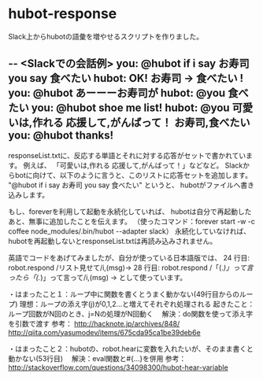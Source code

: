 # hubot-response

Slack上からhubotの語彙を増やせるスクリプトを作りました。

--
<Slackでの会話例>
you: @hubot if i say お寿司 you say 食べたい
hubot: OK! お寿司 -> 食べたい !
you: @hubot あーーーお寿司が
hubot: @you 食べたい
you: @hubot shoe me list!
hubot: @you 可愛いは,作れる
応援して,がんばって！
お寿司,食べたい
you: @hubot thanks!
--

responseList.txtに、反応する単語とそれに対する応答がセットで書かれています。
例えば、
「可愛いは,作れる
応援して,がんばって！」などなど。
Slackからbotに向けて、以下のように言うと、このリストに応答セットを追加します。
"@hubot if i say お寿司 you say 食べたい"
というと、
hubotがファイルへ書き込みします。

もし、foreverを利用して起動を永続化していれば、
hubotは自分で再起動したあと、無事に追加したことを伝えます。
（使ったコマンド：forever start -w -c coffee node_modules/.bin/hubot  --adapter slack）
永続化していなければ、hubotを再起動しないとresponseList.txtは再読み込みされません。

英語でコードをあげてみましたが、自分が使っている日本語版では、
24 行目: robot.respond /リスト見せて/i,(msg)->
28 行目: robot.respond /「(.*)」って言ったら「(.*)」って言って/i,(msg) ->
として使っています。
 
・はまったこと１：ループ中に関数を書くとうまく動かない(49行目からのループ)
  理想：ループの添え字(j)が0,1,2...と増えてそれぞれ処理される
  起きたこと：ループ回数がN回のとき、j=Nの処理がN回動く
 　解決：do関数を使って添え字を引数で渡す
  参考：
http://hacknote.jp/archives/848/
http://qiita.com/yasumodev/items/675cda95ca1be39deb6e

・はまったこと２：hubotの、robot.hearに変数を入れたいが、そのまま書くと動かない(53行目)
 　解決：eval関数と#{...}を併用
  参考：
http://stackoverflow.com/questions/34098300/hubot-hear-variable
 
 
 
